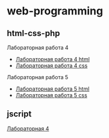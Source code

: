 # web-programming

## html-css-php

Лабораторная работа 4
- [Лабораторная работа 4 html]()
- [Лабораторная работа 4 css]()

Лабораторная работа 5
- [Лабораторная работа 5 html]()
- [Лабораторная работа 5 css]()

## jscript
[Лабораторная 4]()
